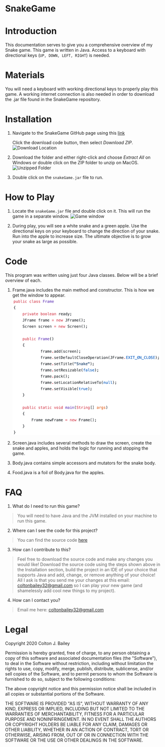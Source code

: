 # SnakeGame

# Introduction

This documentation serves to give you a comprehensive overview of my Snake game. This game is written in Java. Access to a keyboard with directional keys (`UP, DOWN, LEFT, RIGHT`) is needed. 


# Materials

You will need a keyboard with working directional keys to properly play this game. A working internet connection is also needed in order to download the .jar file found in the SnakeGame repository. 


# Installation

1. Navigate to the SnakeGame GitHub page using this [link](https://github.com/Coltinho10/SnakeGame) 

    Click the download code button, then select *Download ZIP*.
![Download Location](https://github.com/Coltinho10/DocumentationImages/blob/main/github.png)

2. Download the folder and either right-click and choose *Extract All* on Windows or double click on the ZIP folder to unzip on MacOS.
    ![Unzipped Folder](https://github.com/Coltinho10/DocumentationImages/blob/main/zipfile.png)

3. Double click on the `snakeGame.jar` file to run.


# How to Play

1. Locate the `snakeGame.jar` file and double click on it. This will run the game in a separate window.
![Game window](https://github.com/Coltinho10/DocumentationImages/blob/main/snakeWindow.png)

2. During play, you will see a white snake and a green apple. Use the directional keys on your keyboard to change the direction of your snake. Run into the apple to increase size. The ultimate objective is to grow your snake as large as possible. 


# Code

This program was written using just four Java classes. Below will be a brief overview of each. 

1. Frame.java includes the main method and constructor. This is how we get the window to appear. 
![Frame.java](https://github.com/Coltinho10/SnakeGame/blob/master/frame.png)

2. Screen.java includes several methods to draw the screen, create the snake and apples, and holds the logic for running and stopping the game. 

3. Body.java contains simple accessors and mutators for the snake body.

4. Food.java is a foil of Body.java for the apples. 


# FAQ

1. What do I need to run this game?
> You will need to have Java and the JVM installed on your machine to run this game.  

2. Where can I see the code for this project?
> You can find the source code [here](https://github.com/Coltinho10/SnakeGame)

3. How can I contribute to this?
> Feel free to download the source code and make any changes you would like! Download the source code using the steps shown above in the Installation section, build the project in an IDE of your choice that supports Java and add, change, or remove anything of your choice! All I ask is that you send me your changes at this email: coltonbailey32@gmail.com so I can play your new game (and shamelessly add cool new things to my project). 

4. How can I contact you?
> Email me here: coltonbailey32@gmail.com


# Legal

Copyright 2020 Colton J. Bailey

Permission is hereby granted, free of charge, to any person obtaining a copy of this software and associated documentation files (the "Software"), to deal in the Software without restriction, including without limitation the rights to use, copy, modify, merge, publish, distribute, sublicense, and/or sell copies of the Software, and to permit persons to whom the Software is furnished to do so, subject to the following conditions:

The above copyright notice and this permission notice shall be included in all copies or substantial portions of the Software.

THE SOFTWARE IS PROVIDED "AS IS", WITHOUT WARRANTY OF ANY KIND, EXPRESS OR IMPLIED, INCLUDING BUT NOT LIMITED TO THE WARRANTIES OF MERCHANTABILITY, FITNESS FOR A PARTICULAR PURPOSE AND NONINFRINGEMENT. IN NO EVENT SHALL THE AUTHORS OR COPYRIGHT HOLDERS BE LIABLE FOR ANY CLAIM, DAMAGES OR OTHER LIABILITY, WHETHER IN AN ACTION OF CONTRACT, TORT OR OTHERWISE, ARISING FROM, OUT OF OR IN CONNECTION WITH THE SOFTWARE OR THE USE OR OTHER DEALINGS IN THE SOFTWARE.
